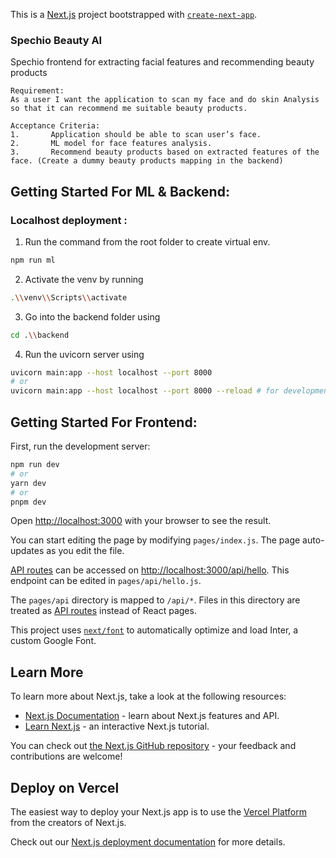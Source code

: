 This is a [Next.js](https://nextjs.org/) project bootstrapped with [`create-next-app`](https://github.com/vercel/next.js/tree/canary/packages/create-next-app).

### Spechio Beauty AI

Spechio frontend for extracting facial features and recommending beauty products
	
    Requirement:											
	As a user I want the application to scan my face and do skin Analysis so that it can recommend me suitable beauty products.											
												
	Acceptance Criteria:											
	1.       Application should be able to scan user’s face.											
	2.       ML model for face features analysis.											
	3.       Recommend beauty products based on extracted features of the face. (Create a dummy beauty products mapping in the backend)											
												
## Getting Started For ML & Backend:

### Localhost deployment : 

1.  Run the command from the root folder to create virtual env.

```bash
npm run ml 
```

2.  Activate the venv by running 

```bash
.\\venv\\Scripts\\activate
```

3.  Go into the backend folder using 

```bash
cd .\\backend
```

4.  Run the uvicorn server using 

```bash
uvicorn main:app --host localhost --port 8000
# or 
uvicorn main:app --host localhost --port 8000 --reload # for development to enable hot reloading with file changes.
```


## Getting Started For Frontend:

First, run the development server:

```bash
npm run dev
# or
yarn dev
# or
pnpm dev
```

Open [http://localhost:3000](http://localhost:3000) with your browser to see the result.

You can start editing the page by modifying `pages/index.js`. The page auto-updates as you edit the file.

[API routes](https://nextjs.org/docs/api-routes/introduction) can be accessed on [http://localhost:3000/api/hello](http://localhost:3000/api/hello). This endpoint can be edited in `pages/api/hello.js`.

The `pages/api` directory is mapped to `/api/*`. Files in this directory are treated as [API routes](https://nextjs.org/docs/api-routes/introduction) instead of React pages.

This project uses [`next/font`](https://nextjs.org/docs/basic-features/font-optimization) to automatically optimize and load Inter, a custom Google Font.

## Learn More

To learn more about Next.js, take a look at the following resources:

- [Next.js Documentation](https://nextjs.org/docs) - learn about Next.js features and API.
- [Learn Next.js](https://nextjs.org/learn) - an interactive Next.js tutorial.

You can check out [the Next.js GitHub repository](https://github.com/vercel/next.js/) - your feedback and contributions are welcome!

## Deploy on Vercel

The easiest way to deploy your Next.js app is to use the [Vercel Platform](https://vercel.com/new?utm_medium=default-template&filter=next.js&utm_source=create-next-app&utm_campaign=create-next-app-readme) from the creators of Next.js.

Check out our [Next.js deployment documentation](https://nextjs.org/docs/deployment) for more details.
